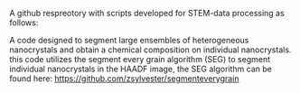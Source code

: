A github respreotory with scripts developed for STEM-data processing as follows:

A code designed to segment large ensembles of heterogeneous nanocrystals and obtain a chemical composition on individual nanocrystals. this code utilizes the segment every grain algorithm (SEG) to segment individual nanocrystals in the HAADF image, the SEG algorithm can be found here: https://github.com/zsylvester/segmenteverygrain
